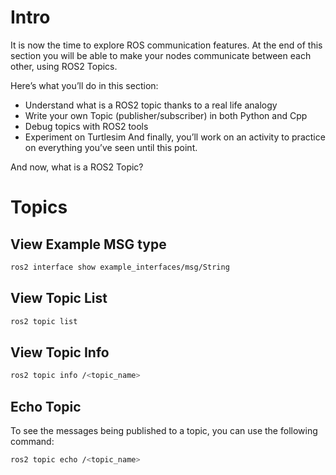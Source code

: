 # Intro
It is now the time to explore ROS communication features.
At the end of this section you will be able to make your nodes communicate between each other, using ROS2 Topics.

Here’s what you’ll do in this section:
- Understand what is a ROS2 topic thanks to a real life analogy
- Write your own Topic (publisher/subscriber) in both Python and Cpp
- Debug topics with ROS2 tools
- Experiment on Turtlesim
And finally, you’ll work on an activity to practice on everything you’ve seen until this point.

And now, what is a ROS2 Topic?
# Topics
## View Example MSG type
```bash
ros2 interface show example_interfaces/msg/String
```
## View Topic List
```bash
ros2 topic list
```

## View Topic Info
```bash
ros2 topic info /<topic_name>
```

## Echo Topic
To see the messages being published to a topic, you can use the following command:
```bash
ros2 topic echo /<topic_name>
```

